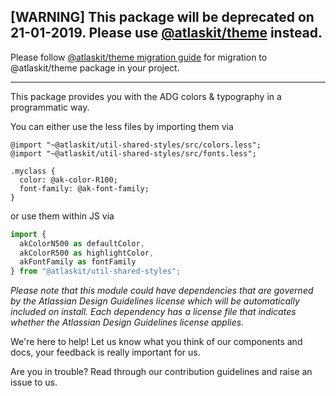 ## [WARNING] This package will be deprecated on 21-01-2019. Please use [@atlaskit/theme](https://atlaskit.atlassian.com/packages/core/theme) instead.

Please follow [@atlaskit/theme migration guide](https://atlaskit.atlassian.com/packages/core/theme/docs/migration-guide) for migration to @atlaskit/theme package in your project.

---

This package provides you with the ADG colors & typography in a programmatic way.

You can either use the less files by importing them via

```less
@import "~@atlaskit/util-shared-styles/src/colors.less";
@import "~@atlaskit/util-shared-styles/src/fonts.less";

.myclass {
  color: @ak-color-R100;
  font-family: @ak-font-family;
}
```

or use them within JS via

```js
import {
  akColorN500 as defaultColor,
  akColorR500 as highlightColor,
  akFontFamily as fontFamily
} from "@atlaskit/util-shared-styles";
```

_Please note that this module could have dependencies that are governed by the Atlassian Design Guidelines license which will be automatically included on install. Each dependency has a license file that indicates whether the Atlassian Design Guidelines license applies._

We're here to help!
Let us know what you think of our components and docs, your feedback is really important for us.

Are you in trouble? Read through our contribution guidelines and raise an issue to us.
